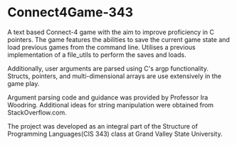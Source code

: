 # Connect4Game-343

A text based Connect-4 game with the aim to improve
proficiency in C pointers. 
The game features the abilities to save the current
game state and load previous games from the command 
line. Utilises a previous implementation of a
file_utils to perform the saves and loads. 

Additionally, user arguments are parsed using C's 
argp functionality. Structs, pointers, and 
multi-dimensional arrays are use extensively in the
game play.

Argument parsing code and guidance was provided by 
Professor Ira Woodring. Additional ideas for string
manipulation were obtained from StackOverflow.com. 

The project was developed as an integral part of the 
Structure of Programming Languages(CIS 343) class at 
Grand Valley State University. 